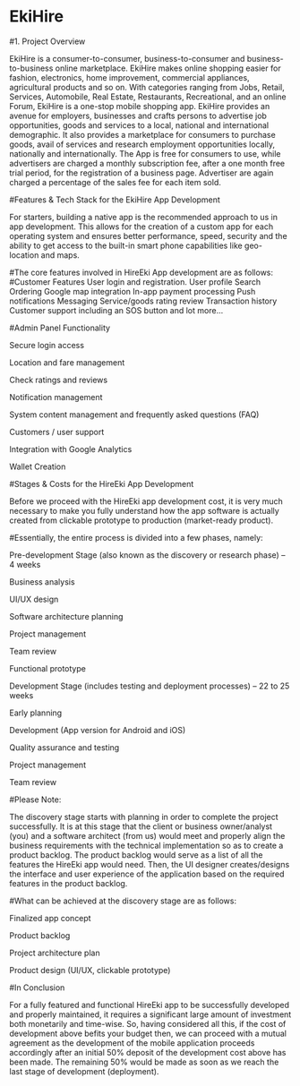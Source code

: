# EkiHire


#1. Project Overview

EkiHire is a consumer-to-consumer, business-to-consumer and business-to-business online marketplace.
EkiHire makes online shopping easier for fashion, electronics, home improvement, commercial appliances, agricultural products and so on. 
With categories ranging from Jobs, Retail, Services, Automobile, Real Estate, Restaurants, Recreational, and an online Forum, EkiHire is a one-stop mobile shopping app.
EkiHire provides an avenue for employers, businesses and crafts persons to advertise job opportunities, goods and services to a local, national and international demographic.
It also provides a marketplace for consumers to purchase goods, avail of services and research employment opportunities locally, nationally and internationally. 
The App is free for consumers to use, while advertisers are charged a monthly subscription fee, after a one month free trial period, for the registration of a business page. 
Advertiser are again charged a percentage of the sales fee for each item sold.

#Features & Tech Stack for the EkiHire App Development

For starters, building a native app is the recommended approach to us in  app development. This allows for the creation of a custom app for each operating system and ensures better performance, speed, security and the ability to get access to the built-in smart phone capabilities like geo-location and maps. 

#The core features involved in HireEki App development are as follows:
#Customer Features
User login and registration.
User profile
Search
Ordering
Google map integration
In-app payment processing
Push notifications
Messaging
Service/goods  rating review
Transaction history
Customer support including an SOS button and lot more...


#Admin Panel Functionality

Secure login access

Location and fare management

Check ratings and reviews

Notification management

System content management and frequently asked questions (FAQ)

Customers / user support

Integration with Google Analytics

Wallet Creation


#Stages & Costs for the HireEki App Development

Before we proceed with the HireEki app development cost, it is very much necessary to make you fully understand how the app software is actually created from clickable prototype to production (market-ready product).

#Essentially, the entire process is divided into a few phases, namely:

Pre-development Stage (also known as the discovery or research phase) – 4 weeks

Business analysis

UI/UX design

Software architecture planning

Project management

Team review

Functional prototype

Development Stage (includes testing and deployment processes) – 22 to 25  weeks

Early planning

Development (App version for Android and iOS)

Quality assurance and testing

Project management

Team review

#Please Note:

The discovery stage starts with planning in order to complete the project successfully. It is at this stage that the client or business owner/analyst (you) and a software architect (from us) would meet and properly align the business requirements with the technical implementation so as to create a product backlog. The product backlog would serve as a list of all the features the HireEki app would need. Then, the UI designer creates/designs the interface and user experience of the application based on the required features in the product backlog.


#What can be achieved at the discovery stage are as follows:

Finalized app concept

Product backlog

Project architecture plan

Product design (UI/UX, clickable prototype)

#In Conclusion

For a fully featured and functional HireEki app to be successfully developed and properly maintained, it requires a significant large amount of investment both monetarily and time-wise. So, having considered all this, if the cost of development above befits your budget then, we can proceed with a mutual agreement as the development of the mobile application proceeds accordingly after an initial 50% deposit of the development cost above has been made. The remaining 50% would be made as soon as we reach the last stage of development (deployment).
